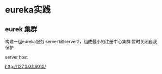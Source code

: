 # eureka实践

## eurek 集群

构建一组eureka服务 server1和server2，组成最小的注册中心集群
暂时关闭自我保护

server host

http://127.0.0.1:6010/